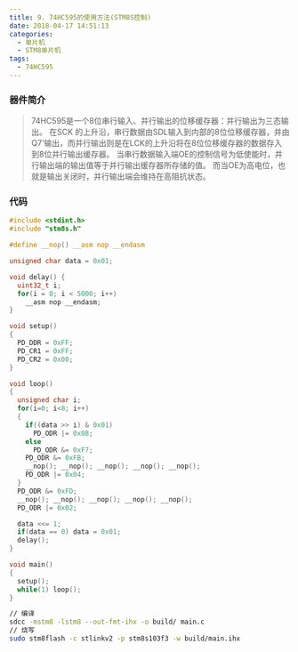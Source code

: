```yaml
---
title: 9. 74HC595的使用方法(STM8S控制)
date: 2018-04-17 14:51:13
categories:
  - 单片机
  - STM8单片机
tags:
  - 74HC595
---
```



### 器件简介
> 74HC595是一个8位串行输入、并行输出的位移缓存器：并行输出为三态输出。
> 在SCK 的上升沿，串行数据由SDL输入到内部的8位位移缓存器，并由Q7'输出，而并行输出则是在LCK的上升沿将在8位位移缓存器的数据存入到8位并行输出缓存器。
> 当串行数据输入端OE的控制信号为低使能时，并行输出端的输出值等于并行输出缓存器所存储的值。
> 而当OE为高电位，也就是输出关闭时，并行输出端会维持在高阻抗状态。

<!-- more -->

### 代码
```c
#include <stdint.h>
#include "stm8s.h"

#define __nop() __asm nop __endasm

unsigned char data = 0x01;

void delay() {
  uint32_t i;
  for(i = 0; i < 5000; i++)
    __asm nop __endasm;
}

void setup()
{
  PD_DDR = 0xFF;
  PD_CR1 = 0xFF;
  PD_CR2 = 0x00;
}

void loop()
{
  unsigned char i;
  for(i=0; i<8; i++)
  {
    if((data >> i) & 0x01)
      PD_ODR |= 0x08;
    else
      PD_ODR &= 0xF7;
    PD_ODR &= 0xFB;
    __nop(); __nop(); __nop(); __nop(); __nop();
    PD_ODR |= 0x04;
  }
  PD_ODR &= 0xFD;
  __nop(); __nop(); __nop(); __nop(); __nop();
  PD_ODR |= 0x02;

  data <<= 1;
  if(data == 0) data = 0x01;
  delay();
}

void main()
{
  setup();
  while(1) loop();
}
```

```bash
// 编译
sdcc -mstm8 -lstm8 --out-fmt-ihx -o build/ main.c
// 烧写
sudo stm8flash -c stlinkv2 -p stm8s103f3 -w build/main.ihx
```
